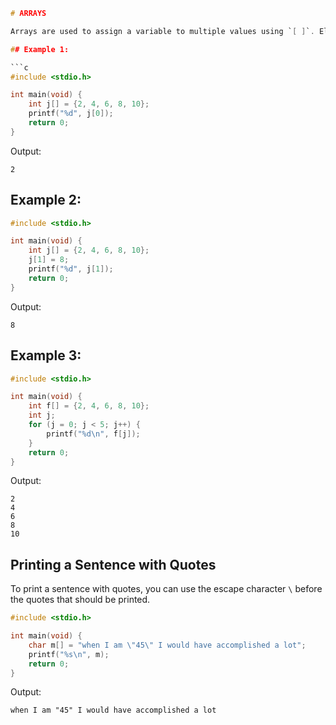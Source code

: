 ```c
# ARRAYS

Arrays are used to assign a variable to multiple values using `[ ]`. Elements of arrays start with index 0.

## Example 1:

```c
#include <stdio.h>

int main(void) {
    int j[] = {2, 4, 6, 8, 10};
    printf("%d", j[0]);
    return 0;
}
```

Output:
```
2
```

## Example 2:

```c
#include <stdio.h>

int main(void) {
    int j[] = {2, 4, 6, 8, 10};
    j[1] = 8;
    printf("%d", j[1]);
    return 0;
}
```

Output:
```
8
```

## Example 3:

```c
#include <stdio.h>

int main(void) {
    int f[] = {2, 4, 6, 8, 10};
    int j;
    for (j = 0; j < 5; j++) {
        printf("%d\n", f[j]);
    }
    return 0;
}
```

Output:
```
2
4
6
8
10
```

## Printing a Sentence with Quotes

To print a sentence with quotes, you can use the escape character `\` before the quotes that should be printed.

```c
#include <stdio.h>

int main(void) {
    char m[] = "when I am \"45\" I would have accomplished a lot";
    printf("%s\n", m);
    return 0;
}
```

Output:
```
when I am "45" I would have accomplished a lot
```
